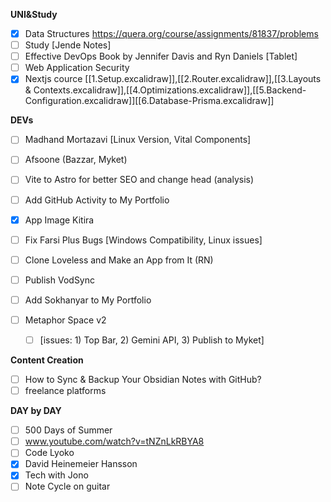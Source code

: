 **UNI&Study**
- [x] Data Structures https://quera.org/course/assignments/81837/problems 
- [ ] Study [Jende Notes]
- [ ] Effective DevOps Book by Jennifer Davis and Ryn Daniels [Tablet]
- [ ] Web Application Security
- [x] Nextjs cource [[1.Setup.excalidraw]],[[2.Router.excalidraw]],[[3.Layouts & Contexts.excalidraw]],[[4.Optimizations.excalidraw]],[[5.Backend-Configuration.excalidraw]][[6.Database-Prisma.excalidraw]]

**DEVs**
- [ ] Madhand Mortazavi [Linux Version, Vital Components]
- [ ] Afsoone (Bazzar, Myket)
- [ ] Vite to Astro for better SEO and change head (analysis)
- [ ] Add GitHub Activity to My Portfolio
- [x] App Image Kitira
- [ ] Fix Farsi Plus Bugs [Windows Compatibility, Linux issues]
- [ ] Clone Loveless and Make an App from It (RN)
- [ ] Publish VodSync
- [ ] Add Sokhanyar to My Portfolio

- [ ] Metaphor Space v2
  - [ ] [issues: 1) Top Bar, 2) Gemini API, 3) Publish to Myket]

**Content Creation**
- [ ] How to Sync & Backup Your Obsidian Notes with GitHub?
- [ ] freelance platforms 

**DAY by DAY**
- [ ] 500 Days of Summer
- [ ] www.youtube.com/watch?v=tNZnLkRBYA8
- [ ] Code Lyoko
- [x] David Heinemeier Hansson
- [x] Tech with Jono
- [ ] Note Cycle on guitar